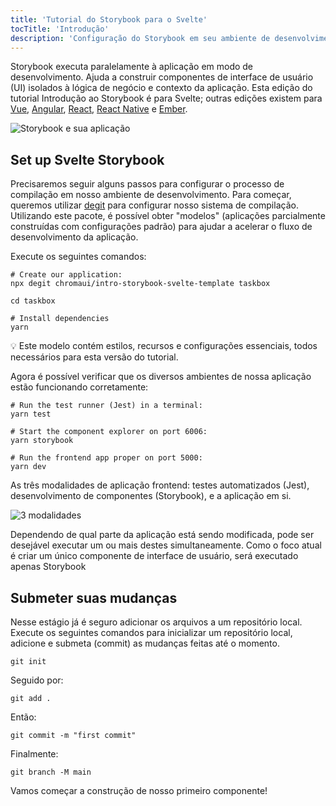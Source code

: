```yaml
---
title: 'Tutorial do Storybook para o Svelte'
tocTitle: 'Introdução'
description: 'Configuração do Storybook em seu ambiente de desenvolvimento Svelte'
---
```


Storybook executa paralelamente à aplicação em modo de desenvolvimento. Ajuda a construir componentes de interface de usuário (UI) isolados à lógica de negócio e contexto da aplicação. Esta edição do tutorial Introdução ao Storybook é para Svelte; outras edições existem para [Vue](/intro-to-storybook/vue/pt/get-started), [Angular](/intro-to-storybook/angular/pt/get-started), [React](/intro-to-storybook/react/pt/get-started), [React Native](/intro-to-storybook/react-native/pt/get-started) e [Ember](/intro-to-storybook/ember/pt/get-started).

![Storybook e sua aplicação](/intro-to-storybook/storybook-relationship.jpg)

## Set up Svelte Storybook

Precisaremos seguir alguns passos para configurar o processo de compilação em nosso ambiente de desenvolvimento. Para começar, queremos utilizar [degit](https://github.com/Rich-Harris/degit) para configurar nosso sistema de compilação. Utilizando este pacote, é possível obter "modelos" (aplicações parcialmente construídas com configurações padrão) para ajudar a acelerar o fluxo de desenvolvimento da aplicação.

Execute os seguintes comandos:

```shell:clipboard=false
# Create our application:
npx degit chromaui/intro-storybook-svelte-template taskbox

cd taskbox

# Install dependencies
yarn
```

<div class="aside">
💡 Este modelo contém estilos, recursos e configurações essenciais, todos necessários para esta versão do tutorial.
</div>

Agora é possível verificar que os diversos ambientes de nossa aplicação estão funcionando corretamente:

```shell:clipboard=false
# Run the test runner (Jest) in a terminal:
yarn test

# Start the component explorer on port 6006:
yarn storybook

# Run the frontend app proper on port 5000:
yarn dev
```

As três modalidades de aplicação frontend: testes automatizados (Jest), desenvolvimento de componentes (Storybook), e a aplicação em si.

![3 modalidades](/intro-to-storybook/app-three-modalities-svelte.png)

Dependendo de qual parte da aplicação está sendo modificada, pode ser desejável executar um ou mais destes simultaneamente. Como o foco atual é criar um único componente de interface de usuário, será executado apenas Storybook

## Submeter suas mudanças

Nesse estágio já é seguro adicionar os arquivos a um repositório local. Execute os seguintes comandos para inicializar um repositório local, adicione e submeta (commit) as mudanças feitas até o momento.

```shell
git init
```

Seguido por:

```shell
git add .
```

Então:

```shell
git commit -m "first commit"
```

Finalmente:

```shell
git branch -M main
```

Vamos começar a construção de nosso primeiro componente!